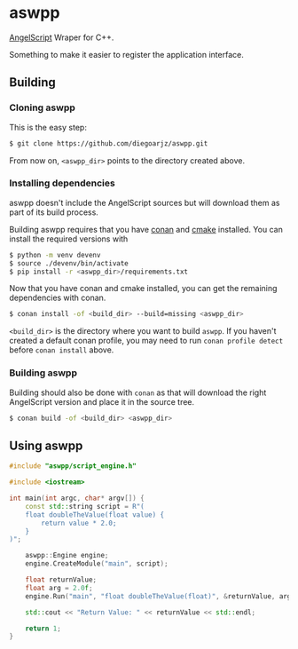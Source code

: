 # aswpp

[AngelScript](https://www.angelcode.com/angelscript/) Wraper for C++.

Something to make it easier to register the application interface.

## Building

### Cloning aswpp

This is the easy step:

```sh
$ git clone https://github.com/diegoarjz/aswpp.git
```

From now on, `<aswpp_dir>` points to the directory created above.

### Installing dependencies

aswpp doesn't include the AngelScript sources but will download them as part of
its build process.

Building aswpp requires that you have [conan](https://conan.io/) and
[cmake](https://cmake.org/) installed. You can install the required versions with

```sh
$ python -m venv devenv
$ source ./devenv/bin/activate
$ pip install -r <aswpp_dir>/requirements.txt
```

Now that you have conan and cmake installed, you can get the remaining dependencies with conan.

```sh
$ conan install -of <build_dir> --build=missing <aswpp_dir>
```

`<build_dir>` is the directory where you want to build `aswpp`. If you haven't created a default conan profile, you may need to run `conan profile detect` before `conan install` above.

### Building aswpp

Building should also be done with `conan` as that will download the right AngelScript version and place it in the source tree.

```sh
$ conan build -of <build_dir> <aswpp_dir>
```

## Using aswpp

```cpp
#include "aswpp/script_engine.h"

#include <iostream>

int main(int argc, char* argv[]) {
    const std::string script = R"(
    float doubleTheValue(float value) {
        return value * 2.0;
    }
)";

    aswpp::Engine engine;
    engine.CreateModule("main", script);

    float returnValue;
    float arg = 2.0f;
    engine.Run("main", "float doubleTheValue(float)", &returnValue, arg);

    std::cout << "Return Value: " << returnValue << std::endl;

    return 1;
}
```

